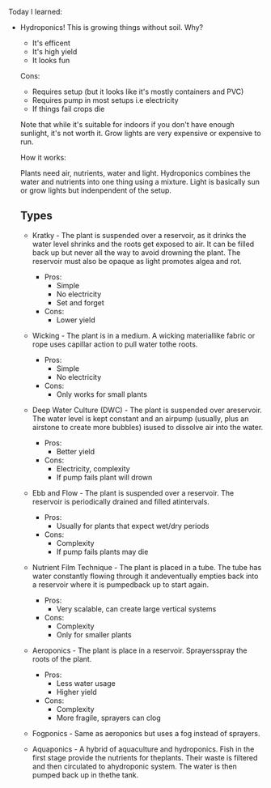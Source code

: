 Today I learned:

- Hydroponics!  This is growing things without soil.  Why?
	- It's efficent
	- It's high yield
	- It looks fun

	Cons:
	- Requires setup (but it looks like it's mostly containers and PVC)
	- Requires pump in most setups i.e electricity
	- If things fail crops die

	Note that while it's suitable for indoors if you don't have enough sunlight, it's not worth it.  Grow lights are very expensive or expensive to run.

	How it works:

	Plants need air, nutrients, water and light.  Hydroponics combines the water and nutrients into one thing using a mixture.  Light is basically sun or grow lights but indenpendent of the setup.

	Types
	------
	-	Kratky - The plant is suspended over a reservoir, as it drinks the water level shrinks and the roots get exposed to air.  It can be filled back up but never all the way to avoid drowning the plant.  The reservoir must also be opaque as light promotes algea and rot.
			
		- Pros:
			- Simple
			- No electricity
			- Set and forget
		- Cons:
			- Lower yield

	-	Wicking - The plant is in a medium.  A wicking materiallike fabric or rope uses capillar action to pull water tothe roots.

		- Pros:
			- Simple
			- No electricity
		- Cons:
			- Only works for small plants

	-	Deep Water Culture (DWC) - The plant is suspended over areservoir.  The water level is kept constant and an airpump (usually, plus an airstone to create more bubbles) isused to dissolve air into the water.

		- Pros:
			- Better yield
		- Cons:
			- Electricity, complexity
			- If pump fails plant will drown

	-	Ebb and Flow - The plant is suspended over a reservoir. The reservoir is periodically drained and filled atintervals.

		- Pros:
			- Usually for plants that expect wet/dry periods
		- Cons:
			- Complexity
			- If pump fails plants may die

	-	Nutrient Film Technique - The plant is placed in a tube. The tube has water constantly flowing through it andeventually empties back into a reservoir where it is pumpedback up to start again.

		- Pros:
			- Very scalable, can create large vertical systems
		- Cons:
			- Complexity
			- Only for smaller plants

	-	Aeroponics - The plant is place in a reservoir. Sprayersspray the roots of the plant.

		- Pros:
			- Less water usage
			- Higher yield
		- Cons:
			- Complexity
			- More fragile, sprayers can clog

	-	Fogponics - Same as aeroponics but uses a fog instead of sprayers.

	-	Aquaponics - A hybrid of aquaculture and hydroponics. Fish in the first stage provide the nutrients for theplants.  Their waste is filtered and then circulated to ahydroponic system.  The water is then pumped back up in thethe tank.
